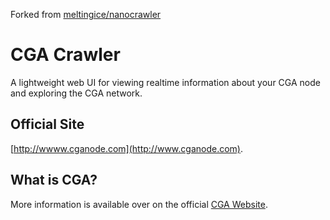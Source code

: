 Forked from [meltingice/nanocrawler](https://github.com/meltingice/nanocrawler)



# CGA Crawler

A lightweight web UI for viewing realtime information about your CGA node and exploring the CGA network.

## Official Site

[http://wwww.cganode.com](http://www.cganode.com).


## What is CGA?

More information is available over on the official [CGA Website](https://www.cgacoin.net).

